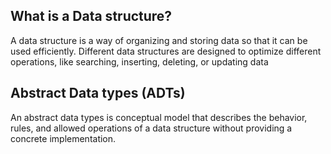 ## What is a Data structure?

A data structure is a way of organizing and storing data so that it can be used efficiently. Different data structures are designed to optimize different operations, like searching, inserting, deleting, or updating data

## Abstract Data types (ADTs)

An abstract data types is conceptual model that describes the behavior, rules, and allowed operations of a data structure without providing a concrete implementation.
